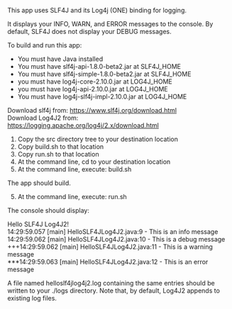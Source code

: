 This app uses SLF4J and its Log4j (ONE) binding for logging.

It displays your INFO, WARN, and ERROR messages to the console.
By default, SLF4J does not display your DEBUG messages.

To build and run this app:

- You must have Java installed  
- You must have slf4j-api-1.8.0-beta2.jar    at SLF4J_HOME  
- You must have slf4j-simple-1.8.0-beta2.jar at SLF4J_HOME  
- you must have log4j-core-2.10.0.jar        at LOG4J_HOME  
- you must have log4j-api-2.10.0.jar         at LOG4J_HOME  
- You must have log4j-slf4j-impl-2.10.0.jar  at LOG4J_HOME

Download slf4j from: https://www.slf4j.org/download.html  
Download Log4J2 from: https://logging.apache.org/log4j/2.x/download.html

1. Copy the src directory tree to your destination location
2. Copy build.sh to that location
3. Copy run.sh to that location
4. At the command line, cd to your destination location
5. At the command line, execute: build.sh

The app should build.

5. At the command line, execute: run.sh

The console should display:

Hello SLF4J Log4J2!  
14:29:59.057 [main] HelloSLF4JLog4J2.java:9 - This is an info message  
14:29:59.062 [main] HelloSLF4JLog4J2.java:10 - This is a debug message  
+++14:29:59.062 [main] HelloSLF4JLog4J2.java:11 - This is a warning message  
***14:29:59.063 [main] HelloSLF4JLog4J2.java:12 - This is an error message  
 

A file named helloslf4jlog4j2.log containing the same entries should be written to your ./logs directory.
Note that, by default, Log4J2 appends to existing log files.
